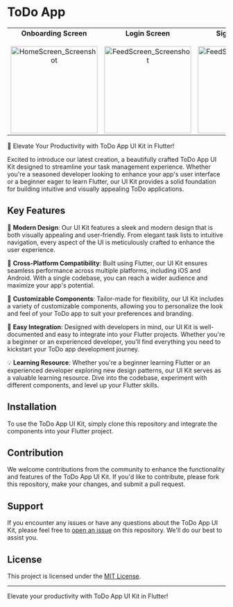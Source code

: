 
# ToDo App

<table>
  <tr>
    <td align="center">
      <b>Onboarding Screen</b><br><br>
      <img src="https://github.com/gauswamiankit/todoApp/assets/68368460/63303c34-b928-479e-8996-1783beecc4ef" alt="HomeScreen_Screenshot" width="200">
    </td>
    <td align="center">
      <b>Login Screen</b><br><br>
      <img src="https://github.com/gauswamiankit/todoApp/assets/68368460/8632400e-4b19-4f0f-9de6-6ac6671d1cf3" alt="FeedScreen_Screenshot" width="200">
    </td>
    <td align="center">
      <b>SignUp Screen</b><br><br>
      <img src="https://github.com/gauswamiankit/todoApp/assets/68368460/982d5b89-7850-4001-9379-9ad545af8943" alt="FeedScreen_Screenshot" width="200">
    </td>
    <td align="center">
      <b>All Task Screen</b><br><br>
      <img src="https://github.com/gauswamiankit/todoApp/assets/68368460/dd70ad89-1c0d-43dd-929e-cdb07ffe9735" alt="FeedScreen_Screenshot" width="200">
    </td>
  </tr>
</table>

📝 Elevate Your Productivity with ToDo App UI Kit in Flutter!

Excited to introduce our latest creation, a beautifully crafted ToDo App UI Kit designed to streamline your task management experience. Whether you're a seasoned developer looking to enhance your app's user interface or a beginner eager to learn Flutter, our UI Kit provides a solid foundation for building intuitive and visually appealing ToDo applications.

## Key Features

🎨 **Modern Design**: Our UI Kit features a sleek and modern design that is both visually appealing and user-friendly. From elegant task lists to intuitive navigation, every aspect of the UI is meticulously crafted to enhance the user experience.

📱 **Cross-Platform Compatibility**: Built using Flutter, our UI Kit ensures seamless performance across multiple platforms, including iOS and Android. With a single codebase, you can reach a wider audience and maximize your app's potential.

🔧 **Customizable Components**: Tailor-made for flexibility, our UI Kit includes a variety of customizable components, allowing you to personalize the look and feel of your ToDo app to suit your preferences and branding.

🚀 **Easy Integration**: Designed with developers in mind, our UI Kit is well-documented and easy to integrate into your Flutter projects. Whether you're a beginner or an experienced developer, you'll find everything you need to kickstart your ToDo app development journey.

💡 **Learning Resource**: Whether you're a beginner learning Flutter or an experienced developer exploring new design patterns, our UI Kit serves as a valuable learning resource. Dive into the codebase, experiment with different components, and level up your Flutter skills.

## Installation

To use the ToDo App UI Kit, simply clone this repository and integrate the components into your Flutter project.

## Contribution

We welcome contributions from the community to enhance the functionality and features of the ToDo App UI Kit. If you'd like to contribute, please fork this repository, make your changes, and submit a pull request.

## Support

If you encounter any issues or have any questions about the ToDo App UI Kit, please feel free to [open an issue](https://github.com/yourusername/todo-app-ui-kit/issues) on this repository. We'll do our best to assist you.

## License

This project is licensed under the [MIT License](LICENSE).

---

Elevate your productivity with ToDo App UI Kit in Flutter!
